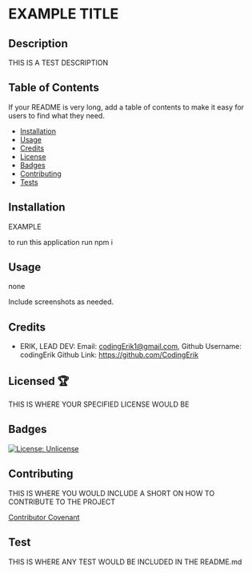 

  # EXAMPLE TITLE 

  ## Description
  
  THIS IS A TEST DESCRIPTION
  
  
  ## Table of Contents 
  
  If your README is very long, add a table of contents to make it easy for users to find what they need.
  
  * [Installation](#-Installation)
  * [Usage](#-Usage)
  * [Credits](#-Credits)
  * [License](#-License)
  * [Badges](#-Badges)
  * [Contributing](#-Contributing)
  * [Tests](#-Tests)
  
  ## Installation
  
  EXAMPLE 
  
  to run this application run npm i
  
  
  ## Usage
  
  none 
  
  Include screenshots as needed. 
  
  
  ## Credits
  
  * ERIK, LEAD DEV: Email: [codingErik1@gmail.com](emailTo:codingErik1@gmail.com), Github Username: codingErik Github Link:  https://github.com/CodingErik

  ## Licensed 🏆 
  
  THIS IS WHERE YOUR SPECIFIED LICENSE WOULD BE 
  

  
  ## Badges
  
  [![License: Unlicense](https://img.shields.io/badge/license-Unlicense-blue.svg)](http://unlicense.org/)
  
  
  ## Contributing 
  
  THIS IS WHERE YOU WOULD INCLUDE A SHORT ON HOW TO CONTRIBUTE TO THE PROJECT 
  
  [Contributor Covenant](https://www.contributor-covenant.org/)
  
  ## Test
  
  THIS IS WHERE ANY TEST WOULD BE INCLUDED IN THE README.md 
  
  

  
  




















